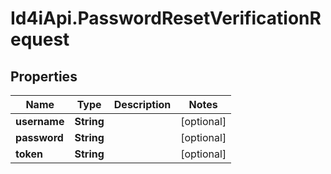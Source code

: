 # Id4iApi.PasswordResetVerificationRequest

## Properties
Name | Type | Description | Notes
------------ | ------------- | ------------- | -------------
**username** | **String** |  | [optional] 
**password** | **String** |  | [optional] 
**token** | **String** |  | [optional] 


